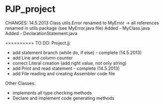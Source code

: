 PJP_project
===========
CHANGES:
14.5.2013
Class utils.Error renamed to MyError -> all references renamed in utils package (see MyError.java file)
Added - MyClass.java
Added - DeclarationStatement.java


==========
TO DO:
Project.jj:
  - add statement branch (while do, if else) - complete (14.5.2013)
  - add Line and column counter 
  - correct Literal creation (add right value, not only string)
  - add Print and read statement - complete (14.5.2013)
  - add File reading and creating Assembler code file

Other Classes:
  - implements all type checking methods
  - Declare and implement code generating methods
